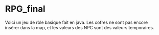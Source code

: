 # RPG_final
 
Voici un jeu de rôle basique fait en java.
Les cofres ne sont pas encore insérer dans la map, et les valeurs des NPC sont des valeurs temporaires.

